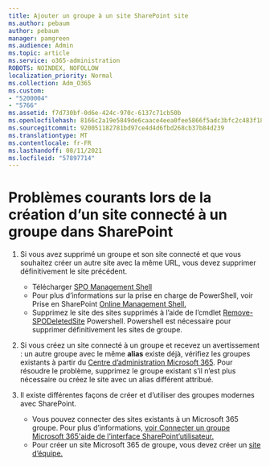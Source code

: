 ```yaml
---
title: Ajouter un groupe à un site SharePoint site
ms.author: pebaum
author: pebaum
manager: pamgreen
ms.audience: Admin
ms.topic: article
ms.service: o365-administration
ROBOTS: NOINDEX, NOFOLLOW
localization_priority: Normal
ms.collection: Adm_O365
ms.custom:
- "5200004"
- "5766"
ms.assetid: f7d730bf-0d6e-424c-970c-6137c71cb50b
ms.openlocfilehash: 8166c2a19e5849de6caace4eea0fee5866f5adc3bfc2c483f18fc788c1bf2fa9
ms.sourcegitcommit: 920051182781bd97ce4d4d6fbd268cb37b84d239
ms.translationtype: MT
ms.contentlocale: fr-FR
ms.lasthandoff: 08/11/2021
ms.locfileid: "57897714"
---
```

# <a name="common-issues-when-creating-a-group-connected-site-in-sharepoint"></a>Problèmes courants lors de la création d’un site connecté à un groupe dans SharePoint

1. Si vous avez supprimé un groupe et son site connecté et que vous souhaitez créer un autre site avec la même URL, vous devez supprimer définitivement le site précédent.

   - Télécharger [SPO Management Shell](https://support.office.com/article/introduction-to-the-sharepoint-online-management-shell-c16941c3-19b4-4710-8056-34c034493429)
   - Pour plus d’informations sur la prise en charge de PowerShell, voir Prise en SharePoint [Online Management Shell.](https://docs.microsoft.com/powershell/module/sharepoint-online/remove-sposite)
   - Supprimez le site des sites supprimés à l’aide de l’cmdlet [Remove-SPODeletedSite](https://docs.microsoft.com/powershell/module/sharepoint-online/remove-sposite?view=sharepoint-ps) Powershell. Powershell est nécessaire pour supprimer définitivement les sites de groupe.

1. Si vous créez un site connecté à un groupe et recevez un avertissement : un autre groupe avec le même **alias** existe déjà, vérifiez les groupes existants à partir du [Centre d’administration Microsoft 365](https://admin.microsoft.com/AdminPortal/Home#/groups). Pour résoudre le problème, supprimez le groupe existant s’il n’est plus nécessaire ou créez le site avec un alias différent attribué.

1. Il existe différentes façons de créer et d’utiliser des groupes modernes avec SharePoint.

   - Vous pouvez connecter des sites existants à un Microsoft 365 groupe. Pour plus d’informations, [voir Connecter un groupe Microsoft 365'aide de l’interface SharePoint’utilisateur.](https://docs.microsoft.com/sharepoint/dev/transform/modernize-connect-to-office365-group#connect-an-office-365-group-using-the-sharepoint-user-interface)
   - Pour créer un site Microsoft 365 de groupe, vous devez créer un [site d’équipe.](https://admin.microsoft.com/sharepoint)
